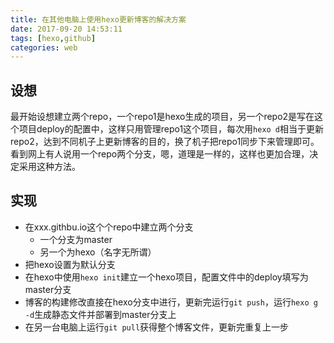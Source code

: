 ```yaml
---
title: 在其他电脑上使用hexo更新博客的解决方案
date: 2017-09-20 14:53:11
tags: [hexo,github]
categories: web
---
```

## 设想
最开始设想建立两个repo，一个repo1是hexo生成的项目，另一个repo2是写在这个项目deploy的配置中，这样只用管理repo1这个项目，每次用`hexo d`相当于更新repo2，达到不同机子上更新博客的目的，换了机子把repo1同步下来管理即可。
看到网上有人说用一个repo两个分支，嗯，道理是一样的，这样也更加合理，决定采用这种方法。
<!--more-->
## 实现
* 在xxx.githbu.io这个个repo中建立两个分支
    * 一个分支为master
    * 另一个为hexo（名字无所谓）
* 把hexo设置为默认分支
* 在hexo中使用`hexo init`建立一个hexo项目，配置文件中的deploy填写为master分支
* 博客的构建修改直接在hexo分支中进行，更新完运行`git push`，运行`hexo g -d`生成静态文件并部署到master分支上
* 在另一台电脑上运行`git pull`获得整个博客文件，更新完重复上一步